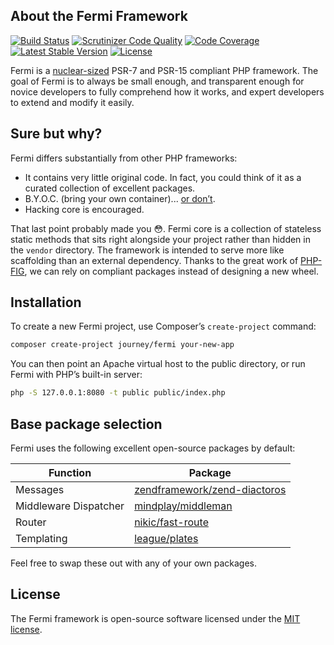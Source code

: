 ## About the Fermi Framework

[![Build Status](https://travis-ci.org/journeygroup/fermi.svg?branch=master)](https://travis-ci.org/journeygroup/fermi)
[![Scrutinizer Code Quality](https://scrutinizer-ci.com/g/journeygroup/fermi/badges/quality-score.png?b=master)](https://scrutinizer-ci.com/g/journeygroup/fermi/?branch=master)
[![Code Coverage](https://scrutinizer-ci.com/g/journeygroup/fermi/badges/coverage.png?b=master)](https://scrutinizer-ci.com/g/journeygroup/fermi/?branch=master)
[![Latest Stable Version](https://poser.pugx.org/journey/fermi/v/stable)](https://packagist.org/packages/journey/fermi)
[![License](https://poser.pugx.org/journey/fermi/license)](https://packagist.org/packages/journey/fermi)

Fermi is a [nuclear-sized](https://en.wikipedia.org/wiki/Femtometre) PSR-7 and PSR-15 compliant PHP framework. The goal of Fermi is to always be small enough, and transparent enough for novice developers to fully comprehend how it works, and expert developers to extend and modify it easily.


## Sure but why?

Fermi differs substantially from other PHP frameworks:

- It contains very little original code. In fact, you could think of it as a curated collection of excellent packages.
- B.Y.O.C. (bring your own container)... [or don’t](https://www.tonymarston.net/php-mysql/dependency-injection-is-evil.html).
- Hacking core is encouraged.

That last point probably made you 😳. Fermi core is a collection of stateless static methods that sits right alongside your project rather than hidden in the `vendor` directory. The framework is intended to serve more like scaffolding than an external dependency. Thanks to the great work of [PHP-FIG](http://www.php-fig.org/), we can rely on compliant packages instead of designing a new wheel.


## Installation

To create a new Fermi project, use Composer’s `create-project` command:

```sh
composer create-project journey/fermi your-new-app
```

You can then point an Apache virtual host to the public directory, or run Fermi with PHP’s built-in server:

```sh
php -S 127.0.0.1:8080 -t public public/index.php
```

## Base package selection

Fermi uses the following excellent open-source packages by default:

Function              | Package 
----------------------|--------
Messages              | [zendframework/zend-diactoros](https://github.com/zendframework/zend-diactoros)
Middleware Dispatcher | [mindplay/middleman](https://github.com/mindplay-dk/middleman)
Router                | [nikic/fast-route](https://github.com/nikic/FastRoute)
Templating            | [league/plates](https://github.com/thephpleague/plates)

Feel free to swap these out with any of your own packages.

## License

The Fermi framework is open-source software licensed under the [MIT license](http://opensource.org/licenses/MIT).




